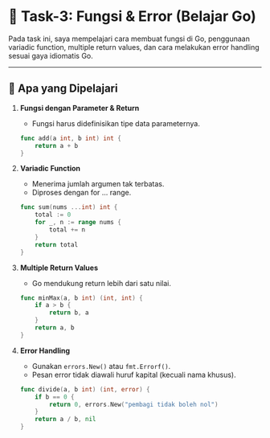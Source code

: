 # 📘 Task-3: Fungsi & Error (Belajar Go)

Pada task ini, saya mempelajari cara membuat fungsi di Go, penggunaan variadic function, multiple return values, dan cara melakukan error handling sesuai gaya idiomatis Go.

---

## 🚀 Apa yang Dipelajari

1. **Fungsi dengan Parameter & Return**
    - Fungsi harus didefinisikan tipe data parameternya.
    ```go
    func add(a int, b int) int {
        return a + b
    }
    ```

2. **Variadic Function**
    - Menerima jumlah argumen tak terbatas.
    - Diproses dengan for ... range.
    ```go
    func sum(nums ...int) int {
        total := 0
        for _, n := range nums {
            total += n
        }
        return total
    }
    ```

3. **Multiple Return Values**
    - Go mendukung return lebih dari satu nilai.
    ```go
    func minMax(a, b int) (int, int) {
        if a > b {
            return b, a
        }
        return a, b
    }
    ```

4. **Error Handling**
    - Gunakan ```errors.New()``` atau ```fmt.Errorf()```.
    - Pesan error tidak diawali huruf kapital (kecuali nama khusus).
    ```go
    func divide(a, b int) (int, error) {
        if b == 0 {
            return 0, errors.New("pembagi tidak boleh nol")
        }
        return a / b, nil
    }
    ```